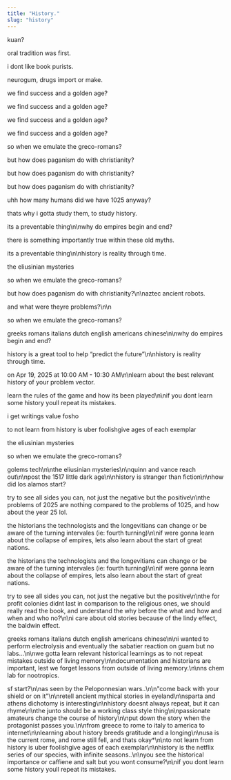 ```yaml
---
title: "History."
slug: "history"
---
```


kuan?

oral tradition was first.

i dont like book purists.

neurogum, drugs import or make.

we find success and a golden age?

we find success and a golden age?

we find success and a golden age?

we find success and a golden age?

so when we emulate the greco-romans?

but how does paganism do with christianity?

but how does paganism do with christianity?

but how does paganism do with christianity?

uhh how many humans did we have 1025 anyway?

thats why i gotta study them, to study history.

its a preventable thing\n\nwhy do empires begin and end?

there is something importantly true within these old myths.

its a preventable thing\n\nhistory is reality through time.

the eliusinian mysteries

so when we emulate the greco-romans?

but how does paganism do with christianity?\n\naztec ancient robots.

and what were theyre problems?\n\n

so when we emulate the greco-romans?

greeks romans italians dutch english americans chinese\n\nwhy do empires begin and end?

history is a great tool to help “predict the future”\n\nhistory is reality through time.

on Apr 19, 2025 at 10:00 AM - 10:30 AM\n\nlearn about the best relevant history of your problem vector.

learn the rules of the game and how its been played\n\nif you dont learn some history youll repeat its mistakes.

i get writings value fosho

to not learn from history is uber foolishgive ages of each exemplar

the eliusinian mysteries

so when we emulate the greco-romans?

golems tech\n\nthe eliusinian mysteries\n\nquinn and vance reach out\n\npost the 1517 little dark age\n\nhistory is stranger than fiction\n\nhow did los alamos start?

try to see all sides you can, not just the negative but the positive\n\nthe problems of 2025 are nothing compared to the problems of 1025, and how about the year 25 lol.

the historians the technologists and the longevitians can change or be aware of the turning intervales (ie: fourth turning)\n\nif were gonna learn about the collapse of empires, lets also learn about the start of great nations.

the historians the technologists and the longevitians can change or be aware of the turning intervales (ie: fourth turning)\n\nif were gonna learn about the collapse of empires, lets also learn about the start of great nations.

try to see all sides you can, not just the negative but the positive\n\nthe for profit colonies didnt last in comparison to the religious ones, we should really read the book, and understand the why before the what and how and when and who no?\n\ni care about old stories because of the lindy effect, the baldwin effect.

greeks romans italians dutch english americans chinese\n\ni wanted to perform electrolysis and eventually the sabatier reaction on guam but no labs…\n\nwe gotta learn relevant historical learnings as to not repeat mistakes outside of living memory\n\ndocumentation and historians are important, lest we forget lessons from outside of living memory.\n\nns chem lab for nootropics.

sf start?\n\nas seen by the Peloponnesian wars..\n\n"come back with your shield or on it"\n\nretell ancient mythical stories in eyeland\n\nsparta and athens dichotomy is interesting\n\nhistory doesnt always repeat, but it can rhyme\n\nthe junto should be a working class style thing\n\npassionate amateurs change the course of history\n\nput down the story when the protagonist passes you.\n\nfrom greece to rome to italy to america to internet\n\nlearning about history breeds gratitude and a longing\n\nusa is the current rome, and rome still fell, and thats okay*\n\nto not learn from history is uber foolishgive ages of each exemplar\n\nhistory is the netflix series of our species, with infinite seasons..\n\nyou see the historical importance or caffiene and salt but you wont consume?\n\nif you dont learn some history youll repeat its mistakes.
